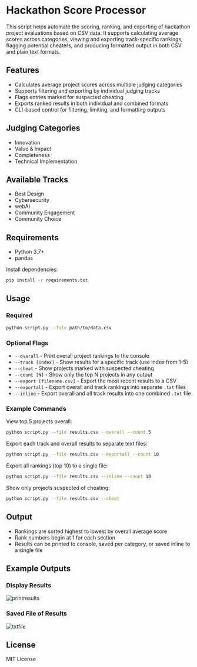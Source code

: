 # Hackathon Score Processor

This script helps automate the scoring, ranking, and exporting of hackathon project evaluations based on CSV data. It supports calculating average scores across categories, viewing and exporting track-specific rankings, flagging potential cheaters, and producing formatted output in both CSV and plain text formats.

## Features

- Calculates average project scores across multiple judging categories
- Supports filtering and exporting by individual judging tracks
- Flags entries marked for suspected cheating
- Exports ranked results in both individual and combined formats
- CLI-based control for filtering, limiting, and formatting outputs

## Judging Categories

- Innovation
- Value & Impact
- Completeness
- Technical Implementation

## Available Tracks

- Best Design
- Cybersecurity
- webAI
- Community Engagement
- Community Choice

## Requirements

- Python 3.7+
- pandas

Install dependencies:

```bash
pip install -r requirements.txt
```

## Usage

### Required
```bash
python script.py --file path/to/data.csv
```

### Optional Flags

- `--overall` - Print overall project rankings to the console
- `--track [index]` - Show results for a specific track (use index from 1-5)
- `--cheat` - Show projects marked with suspected cheating
- `--count [N]` - Show only the top N projects in any output
- `--export [filename.csv]` - Export the most recent results to a CSV
- `--exportall` - Export overall and track rankings into separate `.txt` files
- `--inline` - Export overall and all track results into one combined `.txt` file

### Example Commands

View top 5 projects overall:
```bash
python script.py --file results.csv --overall --count 5
```

Export each track and overall results to separate text files:
```bash
python script.py --file results.csv --exportall --count 10
```

Export all rankings (top 10) to a single file:
```bash
python script.py --file results.csv --inline --count 10
```

Show only projects suspected of cheating:
```bash
python script.py --file results.csv --cheat
```

## Output
- Rankings are sorted highest to lowest by overall average score
- Rank numbers begin at 1 for each section
- Results can be printed to console, saved per category, or saved inline to a single file

## Example Outputs
### Display Results
![printresults](https://github.com/user-attachments/assets/13305c4d-5cc3-424c-bf67-67cf17eb5f5e)

### Saved File of Results
![txtfile](https://github.com/user-attachments/assets/a3137924-13ea-4d8b-a713-1276c868dc60)




## License

MIT License

